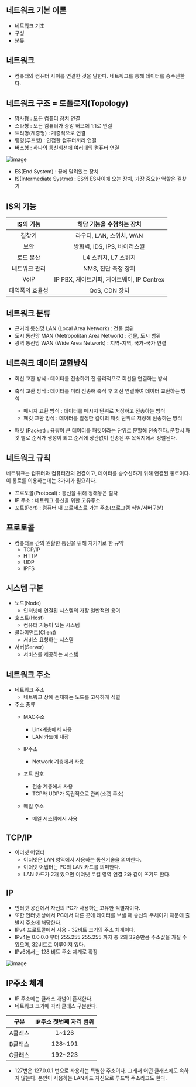 ## 네트워크 기본 이론 
- 네트워크 기초
- 구성
- 분류

## 네트워크 
- 컴퓨터와 컴퓨터 사이를 연결한 것을 말한다. 네트워크를 통해 데이터를 송수신한다.

## 네트워크 구조 = 토폴로지(Topology)

- 망사형 : 모든 컴퓨터 장치 연결
- 스타형 : 모든 컴퓨터가 중앙 허브에 1:1로 연결
- 트리형(계층형) : 계층적으로 연결
- 링형(루프형) : 인접한 컴퓨터끼리 연결
- 버스형 : 하나의 통신회선에 여러대의 컴퓨터 연결

![image](https://user-images.githubusercontent.com/81672260/147171318-fa886f46-cc0d-4050-92ed-0eac135fb97c.png)

- ES(End System) : 끝에 달려있는 장치
- IS(Intermediate Systme) : ES와 ES사이에 오는 장치, 가장 중요한 역할은 길찾기

## IS의 기능

| IS의 기능  | 해당 기능을 수행하는 장치  |
|:---:|:---:|
| 길찾기 | 라우터, LAN, 스위치, WAN  | 
| 보안 | 방화벽, IDS, IPS, 바이러스월  |
| 로드 분산| L4 스위치, L7 스위치|
| 네트워크 관리 | NMS, 진단 측정 장치 |
| VoIP | IP PBX, 게이트키퍼, 게이트웨이, IP Centrex |
| 대역폭의 효율성 | QoS, CDN 장치 |

## 네트워크 분류
- 근거리 통신망 LAN (Local Area Network) : 건물 범위
- 도시 통신망 MAN (Metropolitan Area Network) : 건물, 도시 범위
- 광역 통신망 WAN (Wide Area Network) : 지역-지역, 국가-국가 연결

## 네트워크 데이터 교환방식
- 회신 교환 방식 : 데이터를 전송하기 전 물리적으로 회선을 연결하는 방식
- 축적 교환 방식 : 데이터를 미리 전송해 축적 후 회선 연결하여 데이터 교환하는 방식
  - 메시지 교환 방식 : 데이터를 메시지 단위로 저장하고 전송하는 방식
  - 패킷 교환 방식 : 데이터를 일정한 길이의 패킷 단위로 저장해 전송하는 방식

- 패킷 (Packet) : 용량이 큰 데이터를 패킷이라는 단위로 분할해 전송한다. 분할시 패킷 별로 순서가 생성이 되고 순서에 상관없이 전송된 후 목적지에서 정렬된다.

## 네트워크 규칙

네트워크는 컴퓨터와 컴퓨터간의 연결이고, 데이터를 송수신하기 위해 연결된 통로이다. 이 통로를 이용하는데는 3가지가 필요하다.

- 프로토콜(Protocal) : 통신을 위해 정해놓은 절차
- IP 주소 : 네트워크 통신을 위한 고유주소
- 포트(Port) : 컴퓨터 내 프로세스로 가는 주소(프로그램 식별/서버구분)


## 프로토콜
- 컴퓨터들 간의 원활한 통신을 위해 지키기로 한 규약
  - TCP/IP
  - HTTP
  - UDP
  - IPFS

## 시스템 구분
- 노드(Node)
  - 인터넷에 연결된 시스템의 가장 일반적인 용어
- 호스트(Host)
  - 컴퓨터 기능이 있는 시스템
- 클라이언트(Client)
  - 서비스 요청하는 시스템
- 서버(Server)
  - 서비스를 제공하는 시스템 

## 네트워크 주소

- 네트워크 주소
  - 네트워크 상에 존재하는 노드를 고유하게 식별
- 주소 종류
  - MAC주소
    - Link계층에서 사용
    - LAN 카드에 내장
  - IP주소
    - Network 계층에서 사용
  - 포트 번호
    - 전송 계층에서 사용
    - TCP와 UDP가 독립적으로 관리(소켓 주소)
  
  - 메일 주소
    - 메일 시스템에서 사용

## TCP/IP

- 이더넷 어댑터
  - 이더넷은 LAN 영역에서 사용하는 통신기술을 의미한다.
  - 이더넷 어댑터는 PC의 LAN 카드를 의미한다.
  - LAN 카드가 2개 있으면 이더넷 로컬 영역 연결 2와 같이 뜨기도 한다.

## IP
- 인터넷 공간에서 자신의 PC가 사용하는 고유한 식별자이다.
- 또한 인터넷 상에서 PC에서 다른 곳에 데이터를 보낼 때 송신의 주체이기 때문에 출발지 주소에 해당한다.
- IPv4 프로토콜에서 사용 - 32비트 크기의 주소 체계이다.
- IPv4는 0.0.0.0 부터 255.255.255.255 까지 총 2의 32승만큼 주소값을 가질 수 있으며, 32비트로 이루어져 있다.
- IPv6에서는 128 비트 주소 체계로 확장

![image](https://user-images.githubusercontent.com/81672260/147307549-48f94b91-03bc-48fc-813e-df4447a44bcd.png)

## IP주소 체계
- IP 주소에는 클래스 개념이 존재한다.
- 네트워크 크기에 따라 클래스 구분한다.

| 구분 | IP주소 첫번째 자리 범위|
|:--:|:--:|
|A클래스|1~126|
|B클래스|128~191|
|C클래스|192~223|

* 127번은 127.0.0.1 번으로 사용하는 특별한 주소이다. 그래서 어떤 클래스에도 속하지 않는다. 본인이 사용하는 LAN카드 자신으로 루프백 주소라고도 한다.

